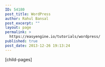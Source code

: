 ```yaml
---
ID: 54180
post_title: WordPress
author: Rahul Bansal
post_excerpt: ""
layout: page
permalink: >
  https://easyengine.io/tutorials/wordpress/
published: true
post_date: 2013-12-26 19:13:24
---
```

[child-pages]